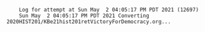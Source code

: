         Log for attempt at Sun May  2 04:05:17 PM PDT 2021 (12697)
        Sun May  2 04:05:17 PM PDT 2021 Converting 2020HIST201/KBe21hist201retVictoryForDemocracy.org...
